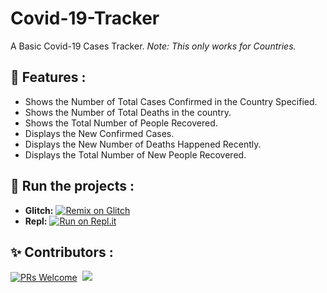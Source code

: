 # Covid-19-Tracker

A Basic Covid-19 Cases Tracker. 
 *Note: This only works for Countries.*


## 📝 Features :
* Shows the Number of Total Cases Confirmed in the Country Specified.
* Shows the Number of Total Deaths in the country.
* Shows the Total Number of People Recovered.
* Displays the New Confirmed Cases. 
* Displays the New Number of Deaths Happened Recently.
* Displays the Total Number of New People Recovered.

## 💨 Run the projects :
 * **Glitch:** [![Remix on Glitch](https://cdn.glitch.com/2703baf2-b643-4da7-ab91-7ee2a2d00b5b%2Fremix-button.svg)](https://glitch.com/edit/#!/import/github/DeltaCoderr/Covid-19-Tracker)
* **Repl:** [![Run on Repl.it](https://repl.it/badge/github/DeltaCoderr/Covid-19-Tracker)](https://repl.it/github/DeltaCoderr/Covid-19-Tracker)

## ✨ Contributors :
[![PRs Welcome](https://img.shields.io/badge/PRs-welcome-brightgreen.svg?style=flat-square)](https://github.com/DeltaCoderr/Covid-19-Tracker)&nbsp;
<a href="https://github.com/DeltaCoderr/Covid-19-Tracker/graphs/contributors">
  <img src="https://contributors-img.web.app/image?repo=DeltaCoderr/Covid-19-Tracker" />
</a>


